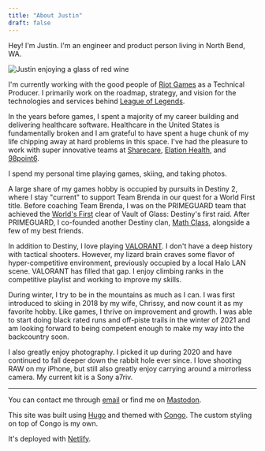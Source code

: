 ```yaml
---
title: "About Justin"
draft: false
---
```


Hey! I'm Justin. I'm an engineer and product person living in North Bend, WA.

![Justin enjoying a glass of red wine](/about/justin-pfp.jpg)

I'm currently working with the good people of [Riot Games](https://www.riotgames.com/en) as a Technical Producer. I primarily work on the roadmap, strategy, and vision for the technologies and services behind [League of Legends](https://www.leagueoflegends.com/en-us/).

In the years before games, I spent a majority of my career building and delivering healthcare software. Healthcare in the United States is fundamentally broken and I am grateful to have spent a huge chunk of my life chipping away at hard problems in this space. I've had the pleasure to work with super innovative teams at [Sharecare](https://www.sharecare.com), [Elation Health](https://www.elationhealth.com), and [98point6](http://98point6.com).

I spend my personal time playing games, skiing, and taking photos.

A large share of my games hobby is occupied by pursuits in Destiny 2, where I stay "current" to support Team Brenda in our quest for a World First title. Before coaching Team Brenda, I was on the PRIMEGUARD team that achieved the [World's First](https://kotaku.com/meet-the-people-who-beat-destinys-first-massive-raid-1635907715) clear of Vault of Glass: Destiny's first raid. After PRIMEGUARD, I co-founded another Destiny clan, [Math Class](https://twitter.com/mathclassgg), alongside a few of my best friends. 

In addition to Destiny, I love playing [VALORANT](https://playvalorant.com/en-us/). I don't have a deep history with tactical shooters. However, my lizard brain craves some flavor of hyper-competitive environment, previously occupied by a local Halo LAN scene. VALORANT has filled that gap. I enjoy climbing ranks in the competitive playlist and working to improve my skills.

During winter, I try to be in the mountains as much as I can. I was first introduced to skiing in 2018 by my wife, Chrissy, and now count it as my favorite hobby. Like games, I thrive on improvement and growth. I was able to start doing black rated runs and off-piste trails in the winter of 2021 and am looking forward to being competent enough to make my way into the backcountry soon.

I also greatly enjoy photography. I picked it up during 2020 and have continued to fall deeper down the rabbit hole ever since. I love shooting RAW on my iPhone, but still also greatly enjoy carrying around a mirrorless camera. My current kit is a Sony a7riv.

-----

You can contact me through [email](mailto:justin@nanowatts.net) or find me on <a rel="me" href="https://mas.to/@nanowatts">Mastodon</a>.

This site was built using [Hugo](https://gohugo.io) and themed with [Congo](https://github.com/jpanther/congo). The custom styling on top of Congo is my own. 

It's deployed with [Netlify](https://netlify.com/).


